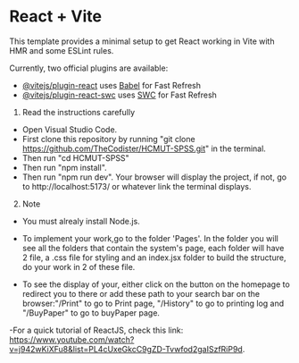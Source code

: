 # React + Vite

This template provides a minimal setup to get React working in Vite with HMR and some ESLint rules.

Currently, two official plugins are available:

- [@vitejs/plugin-react](https://github.com/vitejs/vite-plugin-react/blob/main/packages/plugin-react/README.md) uses [Babel](https://babeljs.io/) for Fast Refresh
- [@vitejs/plugin-react-swc](https://github.com/vitejs/vite-plugin-react-swc) uses [SWC](https://swc.rs/) for Fast Refresh

1. Read the instructions carefully

- Open Visual Studio Code.
- First clone this repository by running "git clone https://github.com/TheCodister/HCMUT-SPSS.git" in the terminal.
- Then run "cd HCMUT-SPSS"
- Then run "npm install".
- Then run "npm run dev". Your browser will display the project, if not, go to http://localhost:5173/ or whatever link the terminal displays.

2. Note

- You must alrealy install Node.js.

- To implement your work,go to the folder 'Pages'. In the folder you will see all the folders that contain the system's page, each folder will have 2 file, a .css file for styling and an index.jsx folder to build the structure, do your work in 2 of these file.

- To see the display of your, either click on the button on the homepage to redirect you to there or add these path to your search bar on the browser:"/Print" to go to Print page, "/History" to go to printing log and "/BuyPaper" to go to buyPaper page.

-For a quick tutorial of ReactJS, check this link: https://www.youtube.com/watch?v=j942wKiXFu8&list=PL4cUxeGkcC9gZD-Tvwfod2gaISzfRiP9d.
